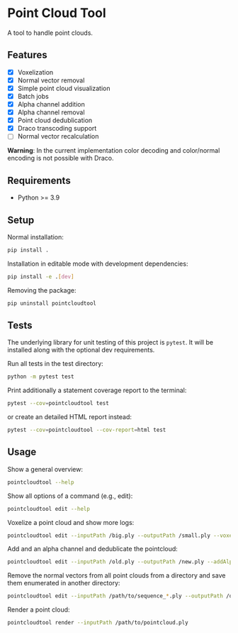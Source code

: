 # Point Cloud Tool

A tool to handle point clouds.


## Features

- [x] Voxelization
- [x] Normal vector removal
- [x] Simple point cloud visualization
- [x] Batch jobs
- [x] Alpha channel addition
- [x] Alpha channel removal
- [x] Point cloud dedublication
- [x] Draco transcoding support
- [ ] Normal vector recalculation

**Warning**: In the current implementation color decoding and color/normal encoding is not possible with Draco.

## Requirements

- Python >= 3.9


## Setup

Normal installation:
```bash
pip install .
```

Installation in editable mode with development dependencies:
```bash
pip install -e .[dev]
```

Removing the package:
```bash
pip uninstall pointcloudtool
```


## Tests

The underlying library for unit testing of this project is `pytest`. It will be installed along with the optional dev requirements.

Run all tests in the test directory:
```bash
python -m pytest test
```

Print additionally a statement coverage report to the terminal:
```bash
pytest --cov=pointcloudtool test
```
or create an detailed HTML report instead:
```bash
pytest --cov=pointcloudtool --cov-report=html test
```


## Usage

Show a general overview:
```bash
pointcloudtool --help
```

Show all options of a command (e.g., edit):
```bash
pointcloudtool edit --help
```

Voxelize a point cloud and show more logs:
```bash
pointcloudtool edit --inputPath /big.ply --outputPath /small.ply --voxelSize 5 --verbose
```

Add and an alpha channel and dedublicate the pointcloud:
```bash
pointcloudtool edit --inputPath /old.ply --outputPath /new.ply --addAlphaChannel --dedublicate
```

Remove the normal vectors from all point clouds from a directory and save them enumerated in another directory:
```bash
pointcloudtool edit --inputPath /path/to/sequence_*.ply --outputPath /other/path/sequence_nn_%04d.ply --dropNormals
```

Render a point cloud:
```bash
pointcloudtool render --inputPath /path/to/pointcloud.ply
```
